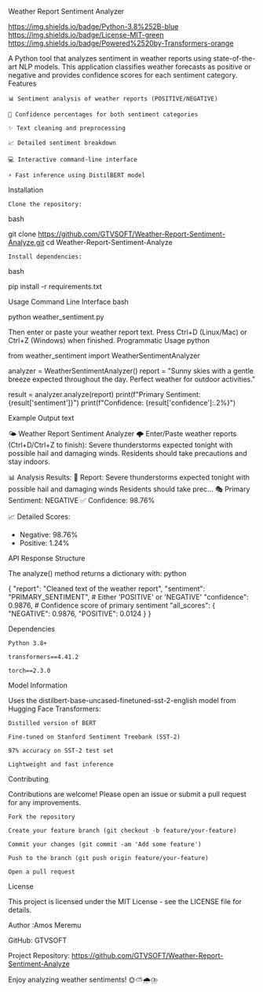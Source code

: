 Weather Report Sentiment Analyzer

https://img.shields.io/badge/Python-3.8%252B-blue
https://img.shields.io/badge/License-MIT-green
https://img.shields.io/badge/Powered%2520by-Transformers-orange

A Python tool that analyzes sentiment in weather reports using state-of-the-art NLP models. This application classifies weather forecasts as positive or negative and provides confidence scores for each sentiment category.
Features

    📊 Sentiment analysis of weather reports (POSITIVE/NEGATIVE)

    🔢 Confidence percentages for both sentiment categories

    ✨ Text cleaning and preprocessing

    📈 Detailed sentiment breakdown

    💻 Interactive command-line interface

    ⚡ Fast inference using DistilBERT model

Installation

    Clone the repository:

bash

git clone https://github.com/GTVSOFT/Weather-Report-Sentiment-Analyze.git
cd Weather-Report-Sentiment-Analyze

    Install dependencies:

bash

pip install -r requirements.txt

Usage
Command Line Interface
bash

python weather_sentiment.py

Then enter or paste your weather report text. Press Ctrl+D (Linux/Mac) or Ctrl+Z (Windows) when finished.
Programmatic Usage
python

from weather_sentiment import WeatherSentimentAnalyzer

analyzer = WeatherSentimentAnalyzer()
report = "Sunny skies with a gentle breeze expected throughout the day. Perfect weather for outdoor activities."

result = analyzer.analyze(report)
print(f"Primary Sentiment: {result['sentiment']}")
print(f"Confidence: {result['confidence']:.2%}")

Example Output
text

🌤️ Weather Report Sentiment Analyzer 🌩️
Enter/Paste weather reports (Ctrl+D/Ctrl+Z to finish):
Severe thunderstorms expected tonight with possible hail and damaging winds.
Residents should take precautions and stay indoors.

📊 Analysis Results:
📝 Report: Severe thunderstorms expected tonight with possible hail and damaging winds Residents should take prec...
🎭 Primary Sentiment: NEGATIVE
✅ Confidence: 98.76%

📈 Detailed Scores:
- Negative: 98.76%
- Positive: 1.24%

API Response Structure

The analyze() method returns a dictionary with:
python

{
    "report": "Cleaned text of the weather report",
    "sentiment": "PRIMARY_SENTIMENT",  # Either 'POSITIVE' or 'NEGATIVE'
    "confidence": 0.9876,             # Confidence score of primary sentiment
    "all_scores": {
        "NEGATIVE": 0.9876,
        "POSITIVE": 0.0124
    }
}

Dependencies

    Python 3.8+

    transformers==4.41.2

    torch==2.3.0

Model Information

Uses the distilbert-base-uncased-finetuned-sst-2-english model from Hugging Face Transformers:

    Distilled version of BERT

    Fine-tuned on Stanford Sentiment Treebank (SST-2)

    97% accuracy on SST-2 test set

    Lightweight and fast inference

Contributing

Contributions are welcome! Please open an issue or submit a pull request for any improvements.

    Fork the repository

    Create your feature branch (git checkout -b feature/your-feature)

    Commit your changes (git commit -am 'Add some feature')

    Push to the branch (git push origin feature/your-feature)

    Open a pull request

License

This project is licensed under the MIT License - see the LICENSE file for details.

Author :Amos Meremu

GitHub: GTVSOFT

Project Repository: https://github.com/GTVSOFT/Weather-Report-Sentiment-Analyze

Enjoy analyzing weather sentiments! 🌞⛅🌧️⛈️
